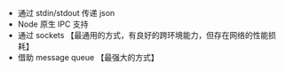 <!--
 * @Author: lijy
 * 未掌握
-->
- 通过 stdin/stdout 传递 json
- Node 原生 IPC 支持
- 通过 sockets 【最通用的方式，有良好的跨环境能力，但存在网络的性能损耗】
- 借助 message queue 【最强大的方式】